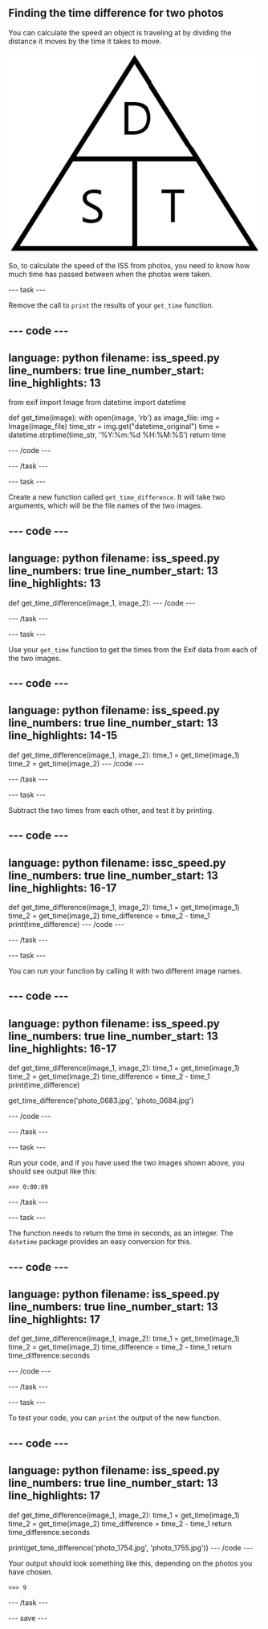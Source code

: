 ## Finding the time difference for two photos

You can calculate the speed an object is traveling at by dividing the distance it moves by the time it takes to move.

![Speed, distance, time triangle.](images/sdt.png)

So, to calculate the speed of the ISS from photos, you need to know how much time has passed between when the photos were taken.

--- task ---

Remove the call to `print` the results of your `get_time` function.

--- code ---
---
language: python
filename: iss_speed.py
line_numbers: true
line_number_start: 
line_highlights: 13
---
from exif import Image
from datetime import datetime


def get_time(image):
    with open(image, 'rb') as image_file:
        img = Image(image_file)
        time_str = img.get("datetime_original")
        time = datetime.strptime(time_str, '%Y:%m:%d %H:%M:%S')
    return time



--- /code ---

--- /task ---


--- task ---

Create a new function called `get_time_difference`. It will take two arguments, which will be the file names of the two images.

--- code ---
---
language: python
filename: iss_speed.py
line_numbers: true
line_number_start: 13
line_highlights: 13
---
def get_time_difference(image_1, image_2):
--- /code ---

--- /task ---

--- task ---

Use your `get_time` function to get the times from the Exif data from each of the two images.

--- code ---
---
language: python
filename: iss_speed.py
line_numbers: true
line_number_start: 13
line_highlights: 14-15
---
def get_time_difference(image_1, image_2):
    time_1 = get_time(image_1)
    time_2 = get_time(image_2)
--- /code ---

--- /task ---

--- task ---

Subtract the two times from each other, and test it by printing.

--- code ---
---
language: python
filename: issc_speed.py
line_numbers: true
line_number_start: 13
line_highlights: 16-17
---
def get_time_difference(image_1, image_2):
    time_1 = get_time(image_1)
    time_2 = get_time(image_2)
    time_difference = time_2 - time_1
    print(time_difference)
--- /code ---

--- /task ---

--- task ---

You can run your function by calling it with two different image names.

--- code ---
---
language: python
filename: iss_speed.py
line_numbers: true
line_number_start: 13
line_highlights: 16-17
---
def get_time_difference(image_1, image_2):
    time_1 = get_time(image_1)
    time_2 = get_time(image_2)
    time_difference = time_2 - time_1
    print(time_difference)


get_time_difference('photo_0683.jpg', 'photo_0684.jpg')

--- /code ---

--- /task ---

--- task ---

Run your code, and if you have used the two images shown above, you should see output like this:

```
>>> 0:00:09
```

--- /task ---

--- task ---

The function needs to return the time in seconds, as an integer. The `datetime` package provides an easy conversion for this.

--- code ---
---
language: python
filename: iss_speed.py
line_numbers: true
line_number_start: 13
line_highlights: 17
---
def get_time_difference(image_1, image_2):
    time_1 = get_time(image_1)
    time_2 = get_time(image_2)
    time_difference = time_2 - time_1
    return time_difference.seconds

--- /code ---

--- /task ---

--- task ---

To test your code, you can `print` the output of the new function.

--- code ---
---
language: python
filename: iss_speed.py
line_numbers: true
line_number_start: 13
line_highlights: 17
---
def get_time_difference(image_1, image_2):
    time_1 = get_time(image_1)
    time_2 = get_time(image_2)
    time_difference = time_2 - time_1
    return time_difference.seconds


print(get_time_difference('photo_1754.jpg', 'photo_1755.jpg'))
--- /code ---

Your output should look something like this, depending on the photos you have chosen.

```
>>> 9
```
--- /task ---

--- save ---

